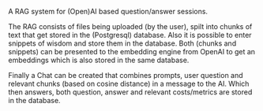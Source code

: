 A RAG system for (Open)AI based question/answer sessions.

The RAG consists of files being uploaded (by the user), spilt into chunks of text that get stored in the (Postgresql) database. 
Also it is possible to enter snippets of wisdom and store them in the database. 
Both (chunks and snippets) can be presented to the embedding engine from OpenAI to get an embeddings which is also stored in the same database.

Finally a Chat can be created that combines prompts, user question and relevant chunks (based on cosine distance) in a message to the AI.
Which then answers, both question, answer and relevant costs/metrics are stored in the database.
